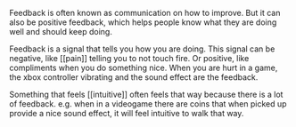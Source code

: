 Feedback is often known as communication on how to improve.
But it can also be positive feedback, which helps people know what they are doing well and should keep doing.

Feedback is a signal that tells you how you are doing. This signal can be negative, like [[pain]] telling you to not touch fire. Or positive, like compliments when you do something nice.
When you are hurt in a game, the xbox controller vibrating and the sound effect are the feedback.

Something that feels [[intuitive]] often feels that way because there is a lot of feedback.
e.g. when in a videogame there are coins that when picked up provide a nice sound effect, it will feel intuitive to walk that way.